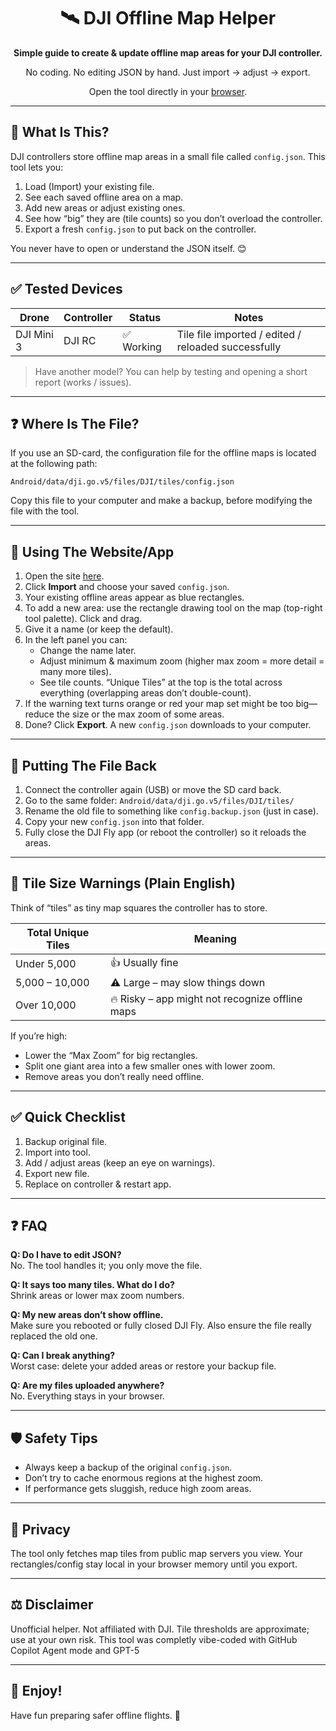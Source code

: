 <div align="center">
	<h1>🛰️ DJI Offline Map Helper</h1>
	<p><strong>Simple guide to create & update offline map areas for your DJI controller.</strong></p>
	<p>No coding. No editing JSON by hand. Just import → adjust → export.</p>
    <p>Open the tool directly in your <a href="https://markus1812.github.io/dji-offline-map-helper/">browser</a>.</p>
</div>

---

## 👶 What Is This?
DJI controllers store offline map areas in a small file called <code>config.json</code>. This tool lets you:

1. Load (Import) your existing file.
2. See each saved offline area on a map.
3. Add new areas or adjust existing ones.
4. See how “big” they are (tile counts) so you don’t overload the controller.
5. Export a fresh <code>config.json</code> to put back on the controller.

You never have to open or understand the JSON itself. 😊

---

## ✅ Tested Devices
| Drone | Controller | Status | Notes |
|-------|------------|--------|-------|
| DJI Mini 3 | DJI RC | ✅ Working | Tile file imported / edited / reloaded successfully |

> Have another model? You can help by testing and opening a short report (works / issues).

---

## ❓ Where Is The File?
If you use an SD-card, the configuration file for the offline maps is located at the following path:
```
Android/data/dji.go.v5/files/DJI/tiles/config.json
```
Copy this file to your computer and make a backup, before modifying the file with the tool.

---

## 🧭 Using The Website/App
1. Open the site [here](https://markus1812.github.io/dji-offline-map-helper/).
2. Click **Import** and choose your saved `config.json`.
3. Your existing offline areas appear as blue rectangles.
4. To add a new area: use the rectangle drawing tool on the map (top-right tool palette). Click and drag.
5. Give it a name (or keep the default).
6. In the left panel you can:
	 * Change the name later.
	 * Adjust minimum & maximum zoom (higher max zoom = more detail = many more tiles).
	 * See tile counts. “Unique Tiles” at the top is the total across everything (overlapping areas don’t double-count).
7. If the warning text turns orange or red your map set might be too big—reduce the size or the max zoom of some areas.
8. Done? Click **Export**. A new `config.json` downloads to your computer.

---

## 🔄 Putting The File Back
1. Connect the controller again (USB) or move the SD card back.
2. Go to the same folder: `Android/data/dji.go.v5/files/DJI/tiles/`
3. Rename the old file to something like `config.backup.json` (just in case).
4. Copy your new `config.json` into that folder.
5. Fully close the DJI Fly app (or reboot the controller) so it reloads the areas.

---

## 🚦 Tile Size Warnings (Plain English)
Think of “tiles” as tiny map squares the controller has to store.

| Total Unique Tiles | Meaning |
|--------------------|---------|
| Under 5,000 | 👍 Usually fine |
| 5,000 – 10,000 | ⚠️ Large – may slow things down |
| Over 10,000 | 🔥 Risky – app might not recognize offline maps |

If you’re high:
* Lower the “Max Zoom” for big rectangles.
* Split one giant area into a few smaller ones with lower zoom.
* Remove areas you don’t really need offline.

---

## ✅ Quick Checklist
1. Backup original file.
2. Import into tool.
3. Add / adjust areas (keep an eye on warnings).
4. Export new file.
5. Replace on controller & restart app.

---

## ❓ FAQ
**Q: Do I have to edit JSON?**  
No. The tool handles it; you only move the file.

**Q: It says too many tiles. What do I do?**  
Shrink areas or lower max zoom numbers.

**Q: My new areas don’t show offline.**  
Make sure you rebooted or fully closed DJI Fly. Also ensure the file really replaced the old one.

**Q: Can I break anything?**  
Worst case: delete your added areas or restore your backup file.

**Q: Are my files uploaded anywhere?**  
No. Everything stays in your browser.

---

## 🛡️ Safety Tips
* Always keep a backup of the original `config.json`.
* Don’t try to cache enormous regions at the highest zoom.
* If performance gets sluggish, reduce high zoom areas.

---

## 🧊 Privacy
The tool only fetches map tiles from public map servers you view.
Your rectangles/config stay local in your browser memory until you export.

---

## ⚖️ Disclaimer
Unofficial helper. Not affiliated with DJI.
Tile thresholds are approximate; use at your own risk.
This tool was completly vibe-coded with GitHub Copilot Agent mode and GPT-5

---

## 🛫 Enjoy!
Have fun preparing safer offline flights. 🚁
